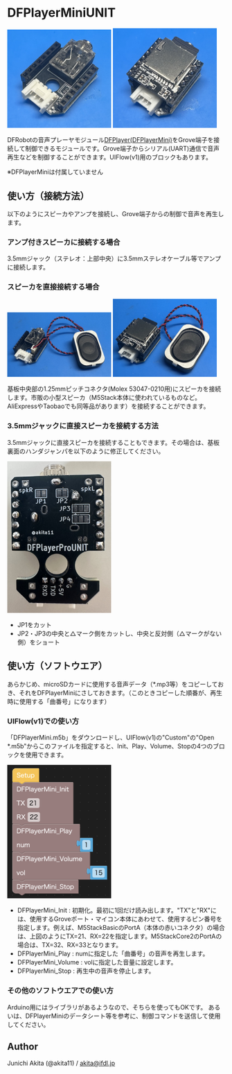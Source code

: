# DFPlayerMiniUNIT

<img src="https://github.com/akita11/DFPlayerMiniUNIT/blob/main/DFPlayerMiniUNIT.jpg" width="240px">

<img src="https://github.com/akita11/DFPlayerMiniUNIT/blob/main/DFPlayerMiniUNIT_w_Mini.jpg" width="240px">

DFRobotの音声プレーヤモジュール[DFPlayer(DFPlayerMini)](https://www.switch-science.com/products/4291)をGrove端子を接続して制御できるモジュールです。Grove端子からシリアル(UART)通信で音声再生などを制御することができます。UIFlow(v1)用のブロックもあります。

※DFPlayerMiniは付属していません


## 使い方（接続方法）

以下のようにスピーカやアンプを接続し、Grove端子からの制御で音声を再生します。


### アンプ付きスピーカに接続する場合

3.5mmジャック（ステレオ：上部中央）に3.5mmステレオケーブル等でアンプに接続します。


### スピーカを直接接続する場合

<img src="https://github.com/akita11/DFPlayerMiniUNIT/blob/main/DFPlayerMiniUNIT_spk.jpg" width="240px">

<img src="https://github.com/akita11/DFPlayerMiniUNIT/blob/main/DFPlayerMiniUNIT_spk_w_Mini.jpg" width="240px">

基板中央部の1.25mmピッチコネクタ(Molex 53047-0210用)にスピーカを接続します。市販の小型スピーカ（M5Stack本体に使われているものなど。AliExpressやTaobaoでも同等品があります）を接続することができます。


### 3.5mmジャックに直接スピーカを接続する方法

3.5mmジャックに直接スピーカを接続することもできます。その場合は、基板裏面のハンダジャンパを以下のように修正してください。

<img src="https://github.com/akita11/DFPlayerMiniUNIT/blob/main/DFPlayerMiniUNIT_back.jpg" width="240px">

- JP1をカット
- JP2・JP3の中央と△マーク側をカットし、中央と反対側（△マークがない側）をショート


## 使い方（ソフトウエア）

あらかじめ、microSDカードに使用する音声データ（*.mp3等）をコピーしておき、それをDFPlayerMiniにさしておきます。（このときコピーした順番が、再生時に使用する「曲番号」になります）

### UIFlow(v1)での使い方


「DFPlayerMini.m5b」をダウンロードし、UIFlow(v1)の"Custom"の"Open *.m5b"からこのファイルを指定すると、Init、Play、Volume、Stopの4つのブロックを使用できます。

<img src="https://github.com/akita11/DFPlayerMiniUNIT/blob/main/DFPlayerMini_Block.png" width="240px">

- DFPlayerMini_Init : 初期化。最初に1回だけ読み出します。"TX"と"RX"には、使用するGroveポート・マイコン本体にあわせて、使用するピン番号を指定します。例えば、M5StackBasicのPortA（本体の赤いコネクタ）の場合は、上図のようにTX=21、RX=22を指定します。M5StackCore2のPortAの場合は、TX=32、RX=33となります。
- DFPlayerMini_Play : numに指定した「曲番号」の音声を再生します。
- DFPlayerMini_Volume : volに指定した音量に設定します。
- DFPlayerMini_Stop : 再生中の音声を停止します。


### その他のソフトウエアでの使い方

Arduino用にはライブラリがあるようなので、そちらを使ってもOKです。
あるいは、DFPlayerMiniのデータシート等を参考に、制御コマンドを送信して使用してください。

## Author

Junichi Akita (@akita11) / akita@ifdl.jp
